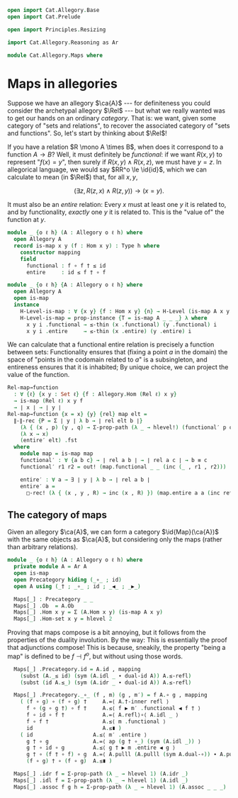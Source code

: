 ```agda
open import Cat.Allegory.Base
open import Cat.Prelude

open import Principles.Resizing

import Cat.Allegory.Reasoning as Ar

module Cat.Allegory.Maps where
```

# Maps in allegories

Suppose we have an allegory $\ca{A}$ --- for definiteness you could
consider the archetypal allegory $\Rel$ --- but what we really wanted
was to get our hands on an ordinary _category_. That is: we want, given
some category of "sets and relations", to recover the associated
category of "sets and functions". So, let's start by thinking about $\Rel$!

If you have a relation $R \mono A \times B$, when does it correspond to
a function $A \to B$? Well, it must definitely be _functional_: if we
want $R(x, y)$ to represent "$f(x) = y$", then surely if $R(x, y) \land
R(x, z)$, we must have $y = z$. In allegorical language, we would say
$RR^o \le \id{id}$, which we can calculate to mean (in $\Rel$) that, for
all $x, y$,

$$
(\exists z, R(z, x) \land R(z, y)) \to (x = y)\text{.}
$$

It must also be an _entire_ relation: Every $x$ must at least one $y$ it
is related to, and by functionality, _exactly_ one $y$ it is related to.
This is the "value of" the function at $y$.

```agda
module _ {o ℓ h} (A : Allegory o ℓ h) where
  open Allegory A
  record is-map x y (f : Hom x y) : Type h where
    constructor mapping
    field
      functional : f ∘ f † ≤ id
      entire     : id ≤ f † ∘ f

module _ {o ℓ h} {A : Allegory o ℓ h} where
  open Allegory A
  open is-map
  instance
    H-Level-is-map : ∀ {x y} {f : Hom x y} {n} → H-Level (is-map A x y f) (suc n)
    H-Level-is-map = prop-instance {T = is-map A _ _ _} λ where
      x y i .functional → ≤-thin (x .functional) (y .functional) i
      x y i .entire     → ≤-thin (x .entire) (y .entire) i
```

We can calculate that a functional entire relation is precisely a
function between sets: Functionality ensures that (fixing a point $a$ in
the domain) the space of "points in the codomain related to $a$" is a
subsingleton, and entireness ensures that it is inhabited; By unique
choice, we can project the value of the function.

```agda
Rel-map→function
  : ∀ {ℓ} {x y : Set ℓ} {f : Allegory.Hom (Rel ℓ) x y}
  → is-map (Rel ℓ) x y f
  → ∣ x ∣ → ∣ y ∣
Rel-map→function {x = x} {y} {rel} map elt =
  ∥-∥-rec {P = Σ ∣ y ∣ λ b → ∣ rel elt b ∣}
    (λ { (x , p) (y , q) → Σ-prop-path (λ _ → hlevel!) (functional′ p q) })
    (λ x → x)
    (entire′ elt) .fst
  where
    module map = is-map map
    functional′ : ∀ {a b c} → ∣ rel a b ∣ → ∣ rel a c ∣ → b ≡ c
    functional′ r1 r2 = out! (map.functional _ _ (inc (_ , r1 , r2)))

    entire′ : ∀ a → ∃ ∣ y ∣ λ b → ∣ rel a b ∣
    entire′ a =
      □-rec! (λ { (x , y , R) → inc (x , R) }) (map.entire a a (inc refl))
```

## The category of maps

Given an allegory $\ca{A}$, we can form a category $\id{Map}(\ca{A})$
with the same objects as $\ca{A}$, but considering only the maps (rather
than arbitrary relations).

```agda
module _ {o ℓ h} (A : Allegory o ℓ h) where
  private module A = Ar A
  open is-map
  open Precategory hiding (_∘_ ; id)
  open A using (_† ; _∘_ ; id ; _◀_ ; _▶_)

  Maps[_] : Precategory _ _
  Maps[_] .Ob  = A.Ob
  Maps[_] .Hom x y = Σ (A.Hom x y) (is-map A x y)
  Maps[_] .Hom-set x y = hlevel 2
```

Proving that maps compose is a bit annoying, but it follows from the
properties of the duality involution. By the way: This is essentially
the proof that adjunctions compose! This is because, sneakily, the
property "being a map" is defined to be $f \dashv f^o$, but without
using those words.

```agda
  Maps[_] .Precategory.id = A.id , mapping
    (subst (A._≤ id) (sym (A.idl _ ∙ dual-id A)) A.≤-refl)
    (subst (id A.≤_) (sym (A.idr _ ∙ dual-id A)) A.≤-refl)

  Maps[_] .Precategory._∘_ (f , m) (g , m′) = f A.∘ g , mapping
    ( (f ∘ g) ∘ (f ∘ g) †     A.=⟨ A.†-inner refl ⟩
      f ∘ (g ∘ g †) ∘ f †     A.≤⟨ f ▶ m′ .functional ◀ f † ⟩
      f ∘ id ∘ f †            A.=⟨ A.refl⟩∘⟨ A.idl _ ⟩
      f ∘ f †                 A.≤⟨ m .functional ⟩
      id                      A.≤∎ )
    ( id                   A.≤⟨ m′ .entire ⟩
      g † ∘ g              A.=⟨ ap (g † ∘_) (sym (A.idl _)) ⟩
      g † ∘ id ∘ g         A.≤⟨ g † ▶ m .entire ◀ g ⟩
      g † ∘ (f † ∘ f) ∘ g  A.=⟨ A.pulll (A.pulll (sym A.dual-∘)) ∙ A.pullr refl ⟩
      (f ∘ g) † ∘ (f ∘ g)  A.≤∎ )

  Maps[_] .idr f = Σ-prop-path (λ _ → hlevel 1) (A.idr _)
  Maps[_] .idl f = Σ-prop-path (λ _ → hlevel 1) (A.idl _)
  Maps[_] .assoc f g h = Σ-prop-path (λ _ → hlevel 1) (A.assoc _ _ _)
```
